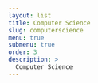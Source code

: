 ```yaml
---
layout: list
title: Computer Science
slug: computerscience
menu: true
submenu: true
order: 3
description: >
  Computer Science
---
```

